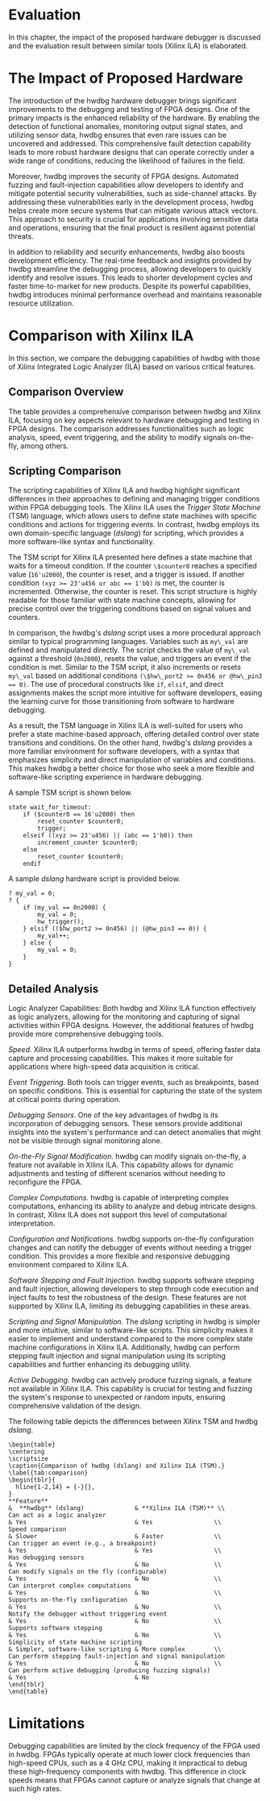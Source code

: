 # Evaluation
In this chapter, the impact of the proposed hardware debugger is discussed and the evaluation result between similar tools (Xilinx ILA) is elaborated. 

# The Impact of Proposed Hardware

The introduction of the hwdbg hardware debugger brings significant improvements to the debugging and testing of FPGA designs. One of the primary impacts is the enhanced reliability of the hardware. By enabling the detection of functional anomalies, monitoring output signal states, and utilizing sensor data, hwdbg ensures that even rare issues can be uncovered and addressed. This comprehensive fault detection capability leads to more robust hardware designs that can operate correctly under a wide range of conditions, reducing the likelihood of failures in the field.

Moreover, hwdbg improves the security of FPGA designs. Automated fuzzing and fault-injection capabilities allow developers to identify and mitigate potential security vulnerabilities, such as side-channel attacks. By addressing these vulnerabilities early in the development process, hwdbg helps create more secure systems that can mitigate various attack vectors. This approach to security is crucial for applications involving sensitive data and operations, ensuring that the final product is resilient against potential threats.

In addition to reliability and security enhancements, hwdbg also boosts development efficiency. The real-time feedback and insights provided by hwdbg streamline the debugging process, allowing developers to quickly identify and resolve issues. This leads to shorter development cycles and faster time-to-market for new products. Despite its powerful capabilities, hwdbg introduces minimal performance overhead and maintains reasonable resource utilization.


# Comparison with Xilinx ILA

In this section, we compare the debugging capabilities of hwdbg with those of Xilinx Integrated Logic Analyzer (ILA) based on various critical features. 

## Comparison Overview

The table provides a comprehensive comparison between hwdbg and Xilinx ILA, focusing on key aspects relevant to hardware debugging and testing in FPGA designs. The comparison addresses functionalities such as logic analysis, speed, event triggering, and the ability to modify signals on-the-fly, among others.

## Scripting Comparison

The scripting capabilities of Xilinx ILA and hwdbg highlight significant differences in their approaches to defining and managing trigger conditions within FPGA debugging tools. The Xilinx ILA uses the *Trigger State Machine* (TSM) language, which allows users to define state machines with specific conditions and actions for triggering events. In contrast, hwdbg employs its own domain-specific language (*dslang*) for scripting, which provides a more software-like syntax and functionality.

The TSM script for Xilinx ILA presented here defines a state machine that waits for a timeout condition. If the counter `\$counter0` reaches a specified value (`16'u2000`), the counter is reset, and a trigger is issued. If another condition `(xyz >= 23'u456 or abc == 1'b0)` is met, the counter is incremented. Otherwise, the counter is reset. This script structure is highly readable for those familiar with state machine concepts, allowing for precise control over the triggering conditions based on signal values and counters.

In comparison, the hwdbg's *dslang* script uses a more procedural approach similar to typical programming languages. Variables such as `my\_val` are defined and manipulated directly. The script checks the value of `my\_val` against a threshold (`0n2000`), resets the value, and triggers an event if the condition is met. Similar to the TSM script, it also increments or resets `my\_val` based on additional conditions `(\$hw\_port2 >= 0n456 or @hw\_pin3 == 0)`. The use of procedural constructs like `if`, `elsif`, and direct assignments makes the script more intuitive for software developers, easing the learning curve for those transitioning from software to hardware debugging.

As a result, the TSM language in Xilinx ILA is well-suited for users who prefer a state machine-based approach, offering detailed control over state transitions and conditions. On the other hand, hwdbg's *dslang* provides a more familiar environment for software developers, with a syntax that emphasizes simplicity and direct manipulation of variables and conditions. This makes hwdbg a better choice for those who seek a more flexible and software-like scripting experience in hardware debugging.


A sample TSM script is shown below.

```
state wait_for_timeout:
    if ($counter0 == 16'u2000) then
        reset_counter $counter0;
        trigger;
    elseif ((xyz >= 23'u456) || (abc == 1'b0)) then
        increment_counter $counter0;
    else
        reset_counter $counter0;
    endif
```

A sample *dslang* hardware script is provided below.

```
? my_val = 0;
? {
	if (my_val == 0n2000) {
		my_val = 0;
		hw_trigger();
	} elsif (($hw_port2 >= 0n456) || (@hw_pin3 == 0)) {
		my_val++;
	} else {
		my_val = 0;
	}
}
```

## Detailed Analysis

Logic Analyzer Capabilities: Both hwdbg and Xilinx ILA function effectively as logic analyzers, allowing for the monitoring and capturing of signal activities within FPGA designs. However, the additional features of hwdbg provide more comprehensive debugging tools.

*Speed.* Xilinx ILA outperforms hwdbg in terms of speed, offering faster data capture and processing capabilities. This makes it more suitable for applications where high-speed data acquisition is critical.

*Event Triggering.* Both tools can trigger events, such as breakpoints, based on specific conditions. This is essential for capturing the state of the system at critical points during operation.

*Debugging Sensors.* One of the key advantages of hwdbg is its incorporation of debugging sensors. These sensors provide additional insights into the system's performance and can detect anomalies that might not be visible through signal monitoring alone.

*On-the-Fly Signal Modification.* hwdbg can modify signals on-the-fly, a feature not available in Xilinx ILA. This capability allows for dynamic adjustments and testing of different scenarios without needing to reconfigure the FPGA.

*Complex Computations.* hwdbg is capable of interpreting complex computations, enhancing its ability to analyze and debug intricate designs. In contrast, Xilinx ILA does not support this level of computational interpretation.

*Configuration and Notifications.* hwdbg supports on-the-fly configuration changes and can notify the debugger of events without needing a trigger condition. This provides a more flexible and responsive debugging environment compared to Xilinx ILA.

*Software Stepping and Fault Injection.* hwdbg supports software stepping and fault injection, allowing developers to step through code execution and inject faults to test the robustness of the design. These features are not supported by Xilinx ILA, limiting its debugging capabilities in these areas.

*Scripting and Signal Manipulation.* The *dslang* scripting in hwdbg is simpler and more intuitive, similar to software-like scripts. This simplicity makes it easier to implement and understand compared to the more complex state machine configurations in Xilinx ILA. Additionally, hwdbg can perform stepping fault injection and signal manipulation using its scripting capabilities and further enhancing its debugging utility.

*Active Debugging.* hwdbg can actively produce fuzzing signals, a feature not available in Xilinx ILA. This capability is crucial for testing and fuzzing the system's response to unexpected or random inputs, ensuring comprehensive validation of the design.

The following table depicts the differences between Xilinx TSM and hwdbg *dslang*.

```
\begin{table}
\centering
\scriptsize
\caption{Comparison of hwdbg (dslang) and Xilinx ILA (TSM).}
\label{tab:comparison}
\begin{tblr}{
  hline{1-2,14} = {-}{},
}
**Feature**                                                                    &  **hwdbg** (dslang)              & **Xilinx ILA (TSM)** \\
Can act as a logic analyzer                                                    & Yes                              & Yes                 \\
Speed comparison                                                               & Slower                           & Faster              \\
Can trigger an event (e.g., a breakpoint)                                      & Yes                              & Yes                 \\
Has debugging sensors                                                          & Yes                              & No                  \\
Can modify signals on the fly (configurable)                                   & Yes                              & No                  \\
Can interpret complex computations                                             & Yes                              & No                  \\
Supports on-the-fly configuration                                              & Yes                              & No                  \\
Notify the debugger without triggering event                                   & Yes                              & No                  \\
Supports software stepping                                                     & Yes                              & No                  \\
Simplicity of state machine scripting                                          & Simpler, software-like scripting & More complex        \\
Can perform stepping fault-injection and signal manipulation                   & Yes                              & No                  \\
Can perform active debugging (producing fuzzing signals)                       & Yes                              & No                  
\end{tblr}
\end{table}
```

# Limitations
Debugging capabilities are limited by the clock frequency of the FPGA used in hwdbg. FPGAs typically operate at much lower clock frequencies than high-speed CPUs, such as a 4 GHz CPU, making it impractical to debug these high-frequency components with hwdbg. This difference in clock speeds means that FPGAs cannot capture or analyze signals that change at such high rates.